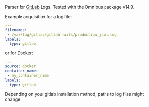 Parser for [GitLab](https://about.gitlab.com) Logs. Tested with the Omnibus package v14.9.

Example acquisition for a log file:
```yaml
---
filenames:
 - /var/log/gitlab/gitlab-rails/production_json.log
labels:
  type: gitlab
```

or for Docker:
```yaml
---
source: docker
container_name:
 - my_container_name
labels:
  type: gitlab
```
Depending on your gitlab installation method, paths to log files might change.